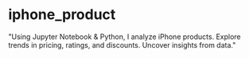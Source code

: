 # iphone_product
 "Using Jupyter Notebook &amp; Python, I analyze iPhone products. Explore trends in pricing, ratings, and discounts. Uncover insights from data."

